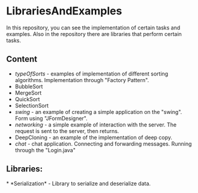 # LibrariesAndExamples
In this repository, you can see the implementation of certain tasks and examples. Also in the repository there are libraries that perform certain tasks.
## Content
* *typeOfSorts* - examples of implementation of different sorting algorithms. Implementation through "Factory Pattern".
 * BubbleSort
 * MergeSort
 * QuickSort
 * SelectionSort
* *swing* - an example of creating a simple application on the "swing". Form using "JFormDesigner".
* *networking* - a simple example of interaction with the server. The request is sent to the server, then returns.
 * DeepCloning - an example of the implementation of deep copy.
* *chat* - chat application. Connecting and forwarding messages. Running through the "Login.java"

<h2> Libraries:</h2>
* *Serialization* - Library to serialize and deserialize data.
